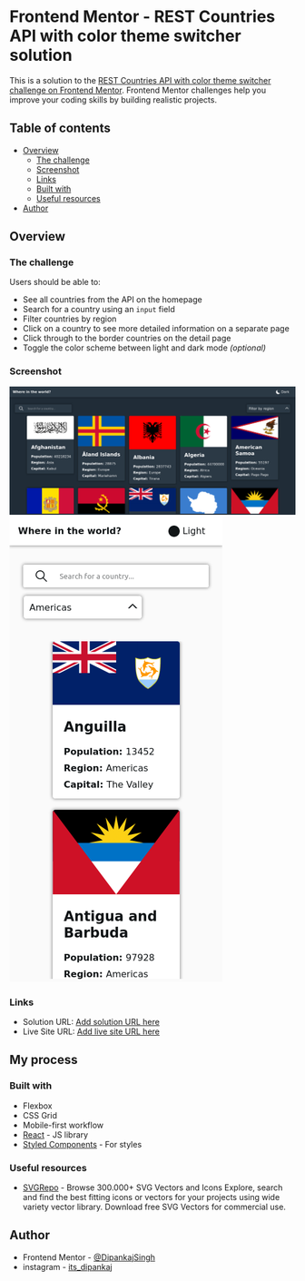 # Frontend Mentor - REST Countries API with color theme switcher solution

This is a solution to the [REST Countries API with color theme switcher challenge on Frontend Mentor](https://www.frontendmentor.io/challenges/rest-countries-api-with-color-theme-switcher-5cacc469fec04111f7b848ca). Frontend Mentor challenges help you improve your coding skills by building realistic projects. 

## Table of contents

- [Overview](#overview)
  - [The challenge](#the-challenge)
  - [Screenshot](#screenshot)
  - [Links](#links)
  - [Built with](#built-with)
  - [Useful resources](#useful-resources)
- [Author](#author)

## Overview

### The challenge

Users should be able to:

- See all countries from the API on the homepage
- Search for a country using an `input` field
- Filter countries by region
- Click on a country to see more detailed information on a separate page
- Click through to the border countries on the detail page
- Toggle the color scheme between light and dark mode *(optional)*

### Screenshot

![](./screenshots/desktop.png)
![](./screenshots/mobile.png)

### Links

- Solution URL: [Add solution URL here](https://your-solution-url.com)
- Live Site URL: [Add live site URL here](https://your-live-site-url.com)

## My process

### Built with

- Flexbox
- CSS Grid
- Mobile-first workflow
- [React](https://reactjs.org/) - JS library
- [Styled Components](https://styled-components.com/) - For styles

### Useful resources

- [SVGRepo](https://www.svgrepo.com) - Browse 300.000+ SVG Vectors and Icons
Explore, search and find the best fitting icons or vectors for your projects using wide variety vector library. Download free SVG Vectors for commercial use.


## Author

- Frontend Mentor - [@DipankajSingh](https://www.frontendmentor.io/profile/DipankajSingh)
- instagram - [its_dipankaj](https://www.instagram.com/its_dipankaj)

